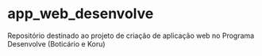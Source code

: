 # app_web_desenvolve
Repositório destinado ao projeto de criação de aplicação web no Programa Desenvolve (Boticário e Koru)
